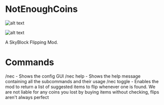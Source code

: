 # NotEnoughCoins
![alt text](https://camo.githubusercontent.com/f7cd00bbfd2125b3909ecae2320fe87976277bb736b41c936572223703ea9012/68747470733a2f2f696d672e736869656c64732e696f2f6769746875622f646f776e6c6f6164732f6d696e646c6573736c796465762f6e6f74656e6f756768636f696e732f746f74616c2e737667)

![alt text](https://camo.githubusercontent.com/7cd21424a2edd5687b3739c55c7bf4608d4a3d507b429d3c69f5a7fc260b68ce/68747470733a2f2f696d672e736869656c64732e696f2f656e64706f696e742e7376673f75726c3d6874747073253341253246253246736869656c6473696f2d70617472656f6e2e76657263656c2e617070253246617069253346757365726e616d65253344726f626f7468616e7a6f25323674797065253344706174726f6e73)

A SkyBlock Flipping Mod.

# Commands

/nec - Shows the config GUI
/nec help - Shows the help message containing all the subcommands and their usage
/nec toggle - Enables the mod to return a list of suggested items to flip whenever one is found.
We are not liable for any coins you lost by buying items without checking, flips aren't always perfect
